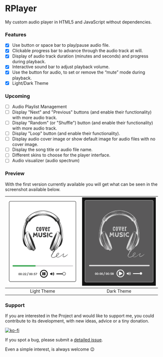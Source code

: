 # RPlayer
My custom audio player in HTML5 and JavaScript without dependencies.

### Features

  - [x] Use button or space bar to play/pause audio file.
  - [x] Clickable progress bar to advance through the audio track at will.
  - [x] Display of audio track duration (minutes and seconds) and progress during playback.
  - [x] Interactive sound bar to adjust playback volume.
  - [x] Use the button for audio, to set or remove the “mute” mode during playback.
  - [x] Light/Dark Theme

### Upcoming

  - [ ] Audio Playlist Management
  - [ ] Display "Next" and "Previous" buttons (and enable their functionality) with more audio track.
  - [ ] Display "Random" (or "Shuffle") button (and enable their functionality) with more audio track.
  - [ ] Display "Loop" button (and enable their functionality).
  - [ ] Display audio cover image or show default image for audio files with no cover image.
  - [ ] Display the song title or audio file name.
  - [ ] Different skins to choose for the player interface.
  - [ ] Audio visualizer (audio spectrum)

### Preview

With the first version currently available you will get what can be seen in the screenshot available below.

| <img src="./screenshots/RPlayer_-_Light.png" /> | <img src="./screenshots/RPlayer_-_Dark.png" /> |
| :---: | :---: |
| Light Theme | Dark Theme |

### Support

If you are interested in the Project and would like to support me, you could contribute to its development, with new ideas, advice or a tiny donation.

[![ko-fi](https://ko-fi.com/img/githubbutton_sm.svg)](https://ko-fi.com/Y8Y4GQ3V4)

If you spot a bug, please submit a [detailed issue](https://github.com/A35G/RPlayer/issues/new?assignees=&labels=bug%2Cunconfirmed&template=bug_report.yml).

Even a simple interest, is always welcome :wink:
